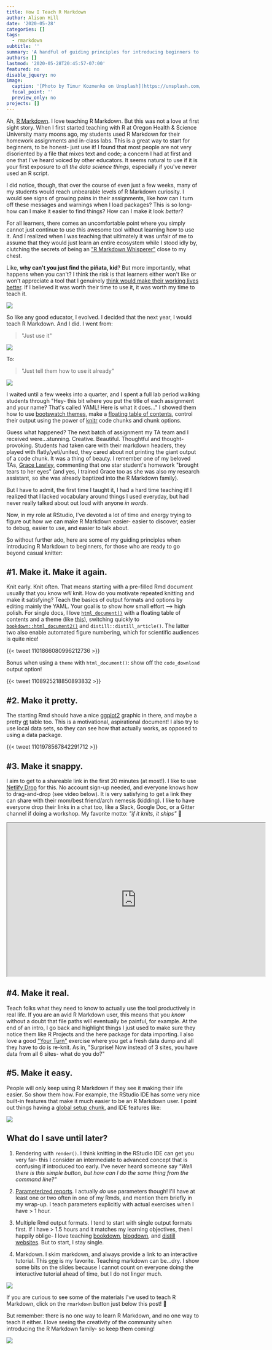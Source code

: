 ```yaml
---
title: How I Teach R Markdown
author: Alison Hill
date: '2020-05-28'
categories: []
tags:
  - rmarkdown
subtitle: ''
summary: 'A handful of guiding principles for introducing beginners to the R Markdown family of packages.'
authors: []
lastmod: '2020-05-28T20:45:57-07:00'
featured: no
disable_jquery: no
image:
  caption: '[Photo by Timur Kozmenko on Unsplash](https://unsplash.com/photos/7gGvtQ8U4BU)'
  focal_point: ''
  preview_only: no
projects: []
---
```


Ah, [R Markdown](https://rmarkdown.rstudio.com/). I love teaching R Markdown. But this was not a love at first sight story. When I first started teaching with R at Oregon Health & Science University many moons ago, my students used R Markdown for their homework assignments and in-class labs. This is a great way to start for beginners, to be honest- just use it! I found that most people are not very disoriented by a file that mixes text and code; a concern I had at first and one that I've heard voiced by other educators. It seems natural to use if it is your first exposure to *all the data science things*, especially if you've never used an R script.

I did notice, though, that over the course of even just a few weeks, many of my students would reach unbearable levels of R Markdown curiosity. I would see signs of growing pains in their assignments, like how can I turn off these messages and warnings when I load packages? This is so long- how can I make it easier to find things? How can I make it look *better*?

For all learners, there comes an uncomfortable point where you simply cannot just continue to use this awesome tool without learning how to use it. And I realized when I was teaching that ultimately it was unfair of me to assume that they would just learn an entire ecosystem while I stood idly by, clutching the secrets of being an ["R Markdown Whisperer"](https://twitter.com/sharlagelfand/status/1114264529477799937?s=20) close to my chest.

Like, **why can't you just find the piñata, kid**? But more importantly, what happens when you can't? I think the risk is that learners either won't like or won't appreciate a tool that I genuinely [think would make their working lives better](https://community.rstudio.com/t/convince-me-to-start-using-r-markdown/1636/7). If I believed it was worth their time to use it, it was worth my time to teach it.

![](https://media.giphy.com/media/xFcFJAryrhO6s/giphy.gif)

So like any good educator, I evolved. I decided that the next year, I would teach R Markdown. And I did. I went from:

> "Just use it"

![](https://media.giphy.com/media/pHiWkDofYnRv2/giphy.gif)

To:

> "Just tell them how to use it already"

![](https://media.giphy.com/media/3o7TKvFKwclJQDY30A/giphy.gif)

I waited until a few weeks into a quarter, and I spent a full lab period walking students through "Hey- this bit where you put the title of each assignment and your name? That's called YAML! Here is what it does..." I showed them how to use [bootswatch themes](https://bookdown.org/yihui/rmarkdown/html-document.html#appearance-and-style), make a [floating table of contents](https://bookdown.org/yihui/rmarkdown/html-document.html#table-of-contents), control their output using the power of [knitr](https://bookdown.org/yihui/rmarkdown/r-code.html) code chunks and chunk options.

Guess what happened? The next batch of assignment my TA team and I received were...stunning. Creative. Beautiful. Thoughtful and thought-provoking. Students had taken care with their markdown headers, they played with flatly/yeti/united, they cared about not printing the giant output of a code chunk. It was a thing of beauty. I remember one of my beloved TAs, [Grace Lawley](https://grace.rbind.io/), commenting that one star student's homework "brought tears to her eyes" (and yes, I trained Grace too as she was also my research assistant, so she was already baptized into the R Markdown family).

But I have to admit, the first time I taught it, I had a hard time teaching it! I realized that I lacked vocabulary around things I used everyday, but had never really talked about out loud with anyone *in words*.

Now, in my role at RStudio, I've devoted a lot of time and energy trying to figure out how we can make R Markdown easier- easier to discover, easier to debug, easier to use, and easier to talk about.

So without further ado, here are some of my guiding principles when introducing R Markdown to beginners, for those who are ready to go beyond casual knitter:

##  #1. Make it. Make it again. 

Knit early. Knit often. That means starting with a pre-filled Rmd document usually that you know *will* knit. How do you motivate repeated knitting and make it satisfying? Teach the basics of output formats and options by editing mainly the YAML. Your goal is to show how small effort --\> high polish. For single docs, I love [`html_document()`](https://bookdown.org/yihui/rmarkdown/html-document.html) with a floating table of contents and a theme (like [this](https://rstudio-education.github.io/sharing-short-notice/#24)), switching quickly to [`bookdown::html_document2()`](https://bookdown.org/yihui/rmarkdown/bookdown-output.html#a-single-document) and `distill::distill_article()`. The latter two also enable automated figure numbering, which for scientific audiences is quite nice!

{{< tweet 1101866080996212736 >}}
    
Bonus when using a `theme` with `html_document()`: show off the `code_download` output option!

{{< tweet 1108925218850893832 >}}   

## #2. Make it pretty. 

The starting Rmd should have a nice [ggplot2](https://ggplot2.tidyverse.org/) graphic in there, and maybe a pretty [gt](https://gt.rstudio.com/) table too. This is a motivational, aspirational document! I also try to use local data sets, so they can see how that actually works, as opposed to using a data package. 

{{< tweet 1101978567842291712 >}}

## #3. Make it snappy. 

I aim to get to a shareable link in the first 20 minutes (at most!). I like to use [Netlify Drop](https://app.netlify.com/drop) for this. No account sign-up needed, and everyone knows how to drag-and-drop (see video below). It is very satisfying to get a link they can share with their mom/best friend/arch nemesis (kidding). I like to have everyone drop their links in a chat too, like a Slack, Google Doc, or a Gitter channel if doing a workshop. My favorite motto: *"if it knits, it ships"* 🚢

<iframe src="https://rstudio-education.github.io/sharing-short-notice/images/single-doc-dnd.mp4" width="672" height="400px"></iframe>

## #4. Make it real.

Teach folks what they need to know to actually use the tool productively in real life. If you are an avid R Markdown user, this means that you *know* without a doubt that file paths will eventually be painful, for example. At the end of an intro, I go back and highlight things I just used to make sure they notice them like R Projects and the here package for data importing. I also love a good ["Your Turn"](https://rmd4medicine.netlify.app/slides/01-rmd-anatomy.html#77) exercise where you get a fresh data dump and all they have to do is re-knit. As in, "Surprise! Now instead of 3 sites, you have data from all 6 sites- what do you do?"

## #5. Make it easy. 

People will only keep using R Markdown if they see it making their life easier. So show them how. For example, the RStudio IDE has some very nice built-in features that make it much easier to be an R Markdown user. I point out things having a [global setup chunk](https://apreshill.github.io/rmd4cdc/#112), and IDE features like:

![](https://rmd4medicine.netlify.app/slides/images/rmd-nav.png)

## What do I save until later?

1.  Rendering with `render()`. I think knitting in the RStudio IDE can get you very far- this I consider an intermediate to advanced concept that is confusing if introduced too early. I've never heard someone say *"Well there is this simple button, but how can I do the same thing from the command line?"*

2.  [Parameterized reports](https://bookdown.org/yihui/rmarkdown/parameterized-reports.html). I actually *do* use parameters though! I'll have at least one or two often in one of my Rmds, and mention them briefly in my wrap-up. I teach parameters explicitly with actual exercises when I have \> 1 hour.

3.  Multiple Rmd output formats. I tend to start with single output formats first. If I have > 1.5 hours and it matches my learning objectives, then I happily oblige- I love teaching [bookdown](https://bookdown.org/yihui/rmarkdown/books.html), [blogdown](https://bookdown.org/yihui/rmarkdown/websites.html), and [distill websites](https://rstudio.github.io/distill/website.html). But to start, I stay single.

4.  Markdown. I skim markdown, and always provide a link to an interactive tutorial. This [one](https://commonmark.org/help/tutorial/) is my favorite. Teaching markdown can be...dry. I show some bits on the slides because I cannot count on everyone doing the interactive tutorial ahead of time, but I do not linger much.

  ![](https://media.giphy.com/media/U7Uxq9Lyz02oStvUIE/giphy.gif)

If you are curious to see some of the materials I've used to teach R Markdown, click on the `rmarkdown` button just below this post! 🚀 

But remember: there is no one way to learn R Markdown, and no one way to teach it either. I love seeing the creativity of the community when introducing the R Markdown family- so keep them coming!

![](https://media.giphy.com/media/Q86zzvI3UUCADQCF0h/giphy.gif)
